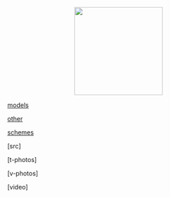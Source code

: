 <p align="center">
  <img width="200" height="200" src="https://github.com/Ploirad/WRO-2024-ArduMASTERS/assets/148375115/122c7233-1e41-4727-894d-9d810f12458b">
</p>

[models](https://github.com/Ploirad/WRO-2024-ArduMASTERS/tree/main/models)

[other](https://github.com/Ploirad/WRO-2024-ArduMASTERS/tree/main/other)

[schemes](https://github.com/Ploirad/WRO-2024-ArduMASTERS/tree/main/schemes)

[src]

[t-photos]

[v-photos]

[video]
